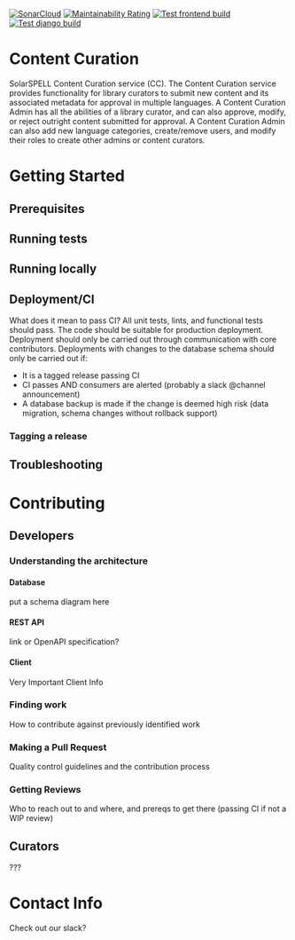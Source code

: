 [![SonarCloud](https://sonarcloud.io/images/project_badges/sonarcloud-white.svg)](https://sonarcloud.io/dashboard?id=SolarSPELL-Main_content-curation)
[![Maintainability Rating](https://sonarcloud.io/api/project_badges/measure?project=SolarSPELL-Main_content-curation&metric=sqale_rating)](https://sonarcloud.io/dashboard?id=SolarSPELL-Main_content-curation)
[![Test frontend build](https://github.com/SolarSPELL-Main/content-curation/actions/workflows/frontend_build.yml/badge.svg)](https://github.com/SolarSPELL-Main/content-curation/actions/workflows/frontend_build.yml)
[![Test django build](https://github.com/SolarSPELL-Main/content-curation/actions/workflows/django_build.yml/badge.svg)](https://github.com/SolarSPELL-Main/content-curation/actions/workflows/django_build.yml)

# Content Curation

SolarSPELL Content Curation service (CC). The Content Curation service provides functionality for library curators to submit new content and its associated metadata for approval in multiple languages. A Content Curation Admin has all the abilities of a library  curator, and can also approve, modify, or reject outright content submitted for approval. A Content Curation Admin can also add new language categories, create/remove users, and modify their roles to create other admins or content curators.

# Getting Started
## Prerequisites
## Running tests
## Running locally
## Deployment/CI
What does it mean to pass CI? All unit tests, lints, and functional tests should pass. The code should be suitable for production deployment.
Deployment should only be carried out through communication with core contributors. Deployments with changes to the database schema should only be carried out if:
- It is a tagged release passing CI
- CI passes AND consumers are alerted (probably a slack @channel announcement)
- A database backup is made if the change is deemed high risk (data migration, schema changes without rollback support)
### Tagging a release
## Troubleshooting

# Contributing
## Developers
### Understanding the architecture
#### Database
put a schema diagram here
#### REST API
link or OpenAPI specification?
#### Client
Very Important Client Info
### Finding work
How to contribute against previously identified work
### Making a Pull Request
Quality control guidelines and the contribution process
### Getting Reviews
Who to reach out to and where, and prereqs to get there (passing CI if not a WIP review)
## Curators
???

# Contact Info
Check out our slack?
